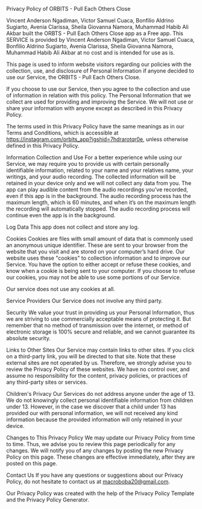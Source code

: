 Privacy Policy of ORBITS - Pull Each Others Close

Vincent Anderson Ngadiman, Victor Samuel Cuaca, Bonfilio Aldrino Sugiarto, Avenia Clarissa, Sheila Giovanna Namora, Muhammad Habib Ali Akbar built the ORBTS - Pull Each Others Close app as a Free app. This SERVICE is provided by Vincent Anderson Ngadiman, Victor Samuel Cuaca, Bonfilio Aldrino Sugiarto, Avenia Clarissa, Sheila Giovanna Namora, Muhammad Habib Ali Akbar at no cost and is intended for use as is.

This page is used to inform website visitors regarding our policies with the collection, use, and disclosure of Personal Information if anyone decided to use our Service, the ORBITS - Pull Each Others Close.

If you choose to use our Service, then you agree to the collection and use of information in relation with this policy. The Personal Information that we collect are used for providing and improving the Service. We will not use or share your information with anyone except as described in this Privacy Policy.

The terms used in this Privacy Policy have the same meanings as in our Terms and Conditions, which is accessible at https://instagram.com/orbits_app?igshid=7hdrarotqr0e, unless otherwise defined in this Privacy Policy.

Information Collection and Use
For a better experience while using our Service, we may require you to provide us with certain personally identifiable information, related to your name and your relatives name, your writings, and your audio recording. The collected information will be retained in your device only and we will not collect any data from you. The app can play audible content from the audio recordings you’ve recorded, even if this app is in the background. The audio recording process has the maximum length, which is 60 minutes, and when it’s on the maximum length the recording will automatically stopped. The audio recording process will continue even the app is in the background.

Log Data
This app does not collect and store any log.

Cookies
Cookies are files with small amount of data that is commonly used an anonymous unique identifier. These are sent to your browser from the website that you visit and are stored on your computer’s hard drive.
Our website uses these "cookies" to collection information and to improve our Service. You have the option to either accept or refuse these cookies, and know when a cookie is being sent to your computer. If you choose to refuse our cookies, you may not be able to use some portions of our Service.

Our service does not use any cookies at all.

Service Providers
Our Service does not involve any third party.

Security
We value your trust in providing us your Personal Information, thus we are striving to use commercially acceptable means of protecting it. But remember that no method of transmission over the internet, or method of electronic storage is 100% secure and reliable, and we cannot guarantee its absolute security.

Links to Other Sites
Our Service may contain links to other sites. If you click on a third-party link, you will be directed to that site. Note that these external sites are not operated by us. Therefore, we strongly advise you to review the Privacy Policy of these websites. We have no control over, and assume no responsibility for the content, privacy policies, or practices of any third-party sites or services.

Children's Privacy
Our Services do not address anyone under the age of 13. We do not knowingly collect personal identifiable information from children under 13. However, in the case we discover that a child under 13 has provided our with personal information, we will not received any kind information because the provided information will only retained in your device. 

Changes to This Privacy Policy
We may update our Privacy Policy from time to time. Thus, we advise you to review this page periodically for any changes. We will notify you of any changes by posting the new Privacy Policy on this page. These changes are effective immediately, after they are posted on this page.

Contact Us
If you have any questions or suggestions about our Privacy Policy, do not hesitate to contact us at macroboba20@gmail.com.

Our Privacy Policy was created with the help of the Privacy Policy Template and the Privacy Policy Generator.
